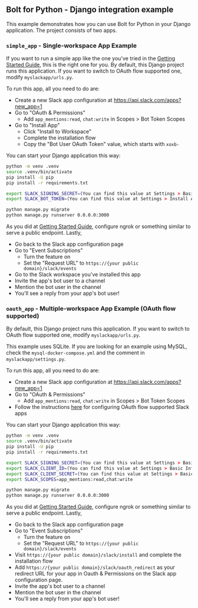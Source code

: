 ## Bolt for Python - Django integration example

This example demonstrates how you can use Bolt for Python in your Django application. The project consists of two apps.

### `simple_app` - Single-workspace App Example

If you want to run a simple app like the one you've tried in the [Getting Started Guide](https://slack.dev/bolt-python/tutorial/getting-started), this is the right one for you. By default, this Django project runs this application. If you want to switch to OAuth flow supported one, modify `myslackapp/urls.py`.

To run this app, all you need to do are:

* Create a new Slack app configuration at https://api.slack.com/apps?new_app=1
* Go to "OAuth & Permissions"
  * Add `app_mentions:read`, `chat:write` in Scopes > Bot Token Scopes
* Go to "Install App"
  * Click "Install to Workspace"
  * Complete the installation flow
  * Copy the "Bot User OAuth Token" value, which starts with `xoxb-`

You can start your Django application this way:

```bash
python -m venv .venv
source .venv/bin/activate
pip install -U pip
pip install -r requirements.txt

export SLACK_SIGNING_SECRET=(You can find this value at Settings > Basic Information > App Credentials > Signing Secret)
export SLACK_BOT_TOKEN=(You can find this value at Settings > Install App > Bot User OAuth Token)

python manage.py migrate
python manage.py runserver 0.0.0.0:3000
```

As you did at [Getting Started Guide](https://slack.dev/bolt-python/tutorial/getting-started), configure ngrok or something similar to serve a public endpoint. Lastly,

* Go back to the Slack app configuration page
* Go to "Event Subscriptions"
  * Turn the feature on
  * Set the "Request URL" to `https://{your public domain}/slack/events`
* Go to the Slack workspace you've installed this app
* Invite the app's bot user to a channel
* Mention the bot user in the channel
* You'll see a reply from your app's bot user!

### `oauth_app` - Multiple-workspace App Example (OAuth flow supported)

By default, this Django project runs this application. If you want to switch to OAuth flow supported one, modify `myslackapp/urls.py`. 

This example uses SQLite. If you are looking for an example using MySQL, check the `mysql-docker-compose.yml` and the comment in `myslackapp/settings.py`.


To run this app, all you need to do are:

* Create a new Slack app configuration at https://api.slack.com/apps?new_app=1
* Go to "OAuth & Permissions"
  * Add `app_mentions:read`, `chat:write` in Scopes > Bot Token Scopes
* Follow the instructions [here](https://slack.dev/bolt-python/concepts#authenticating-oauth) for configuring OAuth flow supported Slack apps

You can start your Django application this way:

```bash
python -m venv .venv
source .venv/bin/activate
pip install -U pip
pip install -r requirements.txt

export SLACK_SIGNING_SECRET=(You can find this value at Settings > Basic Information > App Credentials > Signing Secret)
export SLACK_CLIENT_ID=(You can find this value at Settings > Basic Information > App Credentials > Client ID)
export SLACK_CLIENT_SECRET=(You can find this value at Settings > Basic Information > App Credentials > Client Secret)
export SLACK_SCOPES=app_mentions:read,chat:write

python manage.py migrate
python manage.py runserver 0.0.0.0:3000
```

As you did at [Getting Started Guide](https://slack.dev/bolt-python/tutorial/getting-started), configure ngrok or something similar to serve a public endpoint. Lastly,

* Go back to the Slack app configuration page
* Go to "Event Subscriptions"
  * Turn the feature on
  * Set the "Request URL" to `https://{your public domain}/slack/events`
* Visit `https://{your public domain}/slack/install` and complete the installation flow
* Add `https://{your public domain}/slack/oauth_redirect` as your redirect URL for your app in Oauth & Permissions on the Slack app configuration page. 
* Invite the app's bot user to a channel
* Mention the bot user in the channel
* You'll see a reply from your app's bot user!
